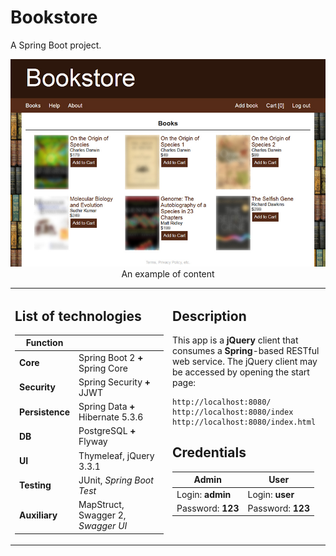 # Bookstore
A Spring Boot project.
<p align="center">
<img width="805" alt="Example of content" src="https://raw.githubusercontent.com/shop-project-only-2018/shop/master/src/main/resources/forGitHub/screenshot.jpg">
<br/>An example of content</p>

<table border="0">
<tr><td valign="top" width="50%">

## List of technologies
|Function           |                                       |
|-------------------|---------------------------------------|
|**Core**           | Spring Boot 2 **+** Spring Core       |
|**Security**       | Spring Security **+** JJWT            |
|**Persistence**    | Spring Data **+** Hibernate 5.3.6     |
|**DB**             | PostgreSQL **+** Flyway               |
|**UI**             | Thymeleaf, jQuery 3.3.1               |
|**Testing**        | JUnit, *Spring Boot Test*             |
|**Auxiliary**      | MapStruct, Swagger 2, *Swagger UI*    |

</td><td valign="top" width="50%">

## Description
This app is a **jQuery** client that consumes 
a **Spring**-based RESTful web service.
The jQuery client may be accessed by
opening the start page:
```
http://localhost:8080/
http://localhost:8080/index
http://localhost:8080/index.html
```
## Credentials
|**Admin**         |**User**           |
|------------------|-------------------|
|Login: **admin**  | Login: **user**   |
|Password: **123** | Password: **123** |





</td></tr>
</table>
